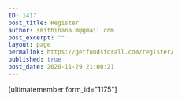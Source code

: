 ```yaml
---
ID: 1417
post_title: Register
author: smithibana.m@gmail.com
post_excerpt: ""
layout: page
permalink: https://getfundsforall.com/register/
published: true
post_date: 2020-11-29 21:00:21
---
```

[ultimatemember form_id="1175"]